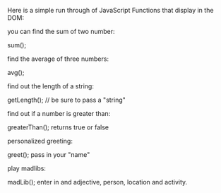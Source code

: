 Here is a simple run through of JavaScript Functions that display in the DOM:

you can find the sum of two number:

sum();

find the average of three numbers:

avg();

find out the length of a string:

getLength();  // be sure to pass a "string"

find out if a number is greater than:

greaterThan(); returns true or false

personalized greeting:

greet();  pass in your "name"

play madlibs:

madLib(); enter in and adjective, person, location and activity.
